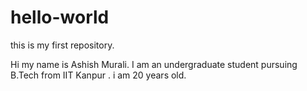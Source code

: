 # hello-world
this is my first repository.

Hi my name is Ashish Murali. I am an undergraduate student pursuing B.Tech from IIT Kanpur .
i am 20 years old.
